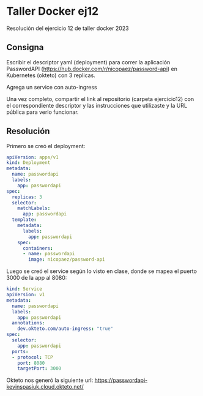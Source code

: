 # Taller Docker ej12

Resolución del ejercicio 12 de taller docker 2023

## Consigna

Escribir el descriptor yaml (deployment) para correr la aplicación PasswordAPI (https://hub.docker.com/r/nicopaez/password-api) en Kubernetes (okteto) con 3 replicas.

Agrega un service con auto-ingress

Una vez completo, compartir el link al repositorio (carpeta ejercicio12) con el correspondiente descriptor y las instrucciones que utilizaste y la URL pública para verlo funcionar.

## Resolución

Primero se creó el deployment:

```yaml
apiVersion: apps/v1
kind: Deployment
metadata:
  name: passwordapi
  labels:
    app: passwordapi
spec:
  replicas: 3
  selector:
    matchLabels:
      app: passwordapi
  template:
    metadata:
      labels:
        app: passwordapi
    spec:
      containers:
      - name: passwordapi
        image: nicopaez/password-api
```

Luego se creó el service según lo visto en clase, donde se mapea el puerto 3000 de la app al 8080:

```yaml
kind: Service
apiVersion: v1
metadata:
  name: passwordapi
  labels:
    app: passwordapi
  annotations:
    dev.okteto.com/auto-ingress: "true"
spec:
  selector:
    app: passwordapi
  ports:
  - protocol: TCP
    port: 8080
    targetPort: 3000
```

Okteto nos generó la siguiente url: https://passwordapi-kevinspasiuk.cloud.okteto.net/